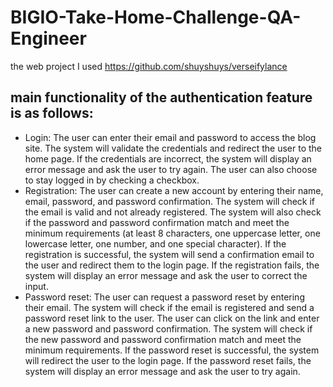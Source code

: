 # BIGIO-Take-Home-Challenge-QA-Engineer
the web project I used https://github.com/shuyshuys/verseifylance
## main functionality of the authentication feature is as follows:
- Login: The user can enter their email and password to access the blog site. The system will validate the credentials and redirect the user to the home page. If the credentials are incorrect, the system will display an error message and ask the user to try again. The user can also choose to stay logged in by checking a checkbox.
- Registration: The user can create a new account by entering their name, email, password, and password confirmation. The system will check if the email is valid and not already registered. The system will also check if the password and password confirmation match and meet the minimum requirements (at least 8 characters, one uppercase letter, one lowercase letter, one number, and one special character). If the registration is successful, the system will send a confirmation email to the user and redirect them to the login page. If the registration fails, the system will display an error message and ask the user to correct the input.
- Password reset: The user can request a password reset by entering their email. The system will check if the email is registered and send a password reset link to the user. The user can click on the link and enter a new password and password confirmation. The system will check if the new password and password confirmation match and meet the minimum requirements. If the password reset is successful, the system will redirect the user to the login page. If the password reset fails, the system will display an error message and ask the user to try again.
